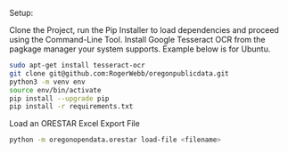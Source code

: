 Setup:

Clone the Project, run the Pip Installer to load dependencies and proceed using the Command-Line Tool.  Install Google 
Tesseract OCR from the pagkage manager your system supports.  Example below is for Ubuntu.

```sh
sudo apt-get install tesseract-ocr
git clone git@github.com:RogerWebb/oregonpublicdata.git
python3 -m venv env
source env/bin/activate
pip install --upgrade pip
pip install -r requirements.txt
```

Load an ORESTAR Excel Export File

```sh
python -m oregonopendata.orestar load-file <filename>
```
